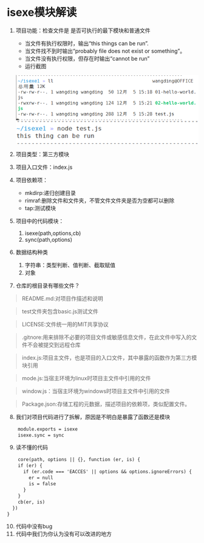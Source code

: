 # isexe模块解读
1. 项目功能：检查文件是 是否可执行的最下模块和普通文件
    * 当文件有执行权限时，输出“this things can be run”.
    - 当文件找不到时输出“probably file does not exist or something”。
    - 当文件没有执行权限，但存在时输出“cannot be run”
    - 运行截图

    ![image](../img/isexe1.png)
    ![image](../img/isexe2.png)
2. 项目类型：第三方模块
3. 项目入口文件：index.js
4. 项目依赖项：
    - mkdirp:递归创建目录
    - rimraf:删除文件和文件夹，不管文件文件夹是否为空都可以删除
    - tap:测试模块
5. 项目中的代码模块：
    1.  isexe(path,options,cb)
    2.  sync(path,options)
6. 数据结构种类
    1. 字符串：类型判断、值判断、截取赋值
    2. 对象
7. 仓库的根目录有哪些文件？

> README.md:对项目作描述和说明
 
> test文件夹包含basic.js测试文件

> LICENSE:文件统一用的MIT共享协议

> .gitnore:用来排除不必要的项目文件或敏感信息文件，在此文件中写入的文件不会被提交到远程仓库

> index.js:项目主文件，也是项目的入口文件，其中暴露的函数作为第三方模块引用

> mode.js:当宿主环境为linux时项目主文件中引用的文件

> window.js：当宿主环境为windows时项目主文件中引用的文件

> Package.json:存储工程的元数据，描述项目的依赖项，类似配置文件。
    
8. 我们对项目代码进行了拆解，原因是不明白是暴露了函数还是模块
    
```
    module.exports = isexe
    isexe.sync = sync
```
9. 读不懂的代码
```
    core(path, options || {}, function (er, is) {
    if (er) {
      if (er.code === 'EACCES' || options && options.ignoreErrors) {
        er = null
        is = false
      }
    }
    cb(er, is)
  })
}
```
10. 代码中没有bug
11. 代码中我们为你认为没有可以改进的地方
